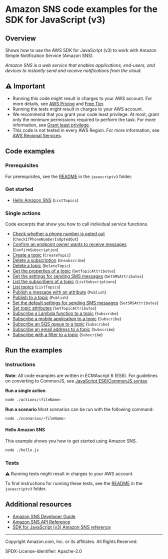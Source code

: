 # Amazon SNS code examples for the SDK for JavaScript (v3)

## Overview

Shows how to use the AWS SDK for JavaScript (v3) to work with Amazon Simple Notification Service (Amazon SNS).

<!--custom.overview.start-->
<!--custom.overview.end-->

_Amazon SNS is a web service that enables applications, end-users, and devices to instantly send and receive notifications from the cloud._

## ⚠ Important

* Running this code might result in charges to your AWS account. For more details, see [AWS Pricing](https://aws.amazon.com/pricing/) and [Free Tier](https://aws.amazon.com/free/).
* Running the tests might result in charges to your AWS account.
* We recommend that you grant your code least privilege. At most, grant only the minimum permissions required to perform the task. For more information, see [Grant least privilege](https://docs.aws.amazon.com/IAM/latest/UserGuide/best-practices.html#grant-least-privilege).
* This code is not tested in every AWS Region. For more information, see [AWS Regional Services](https://aws.amazon.com/about-aws/global-infrastructure/regional-product-services).

<!--custom.important.start-->
<!--custom.important.end-->

## Code examples

### Prerequisites

For prerequisites, see the [README](../../README.md#Prerequisites) in the `javascriptv3` folder.


<!--custom.prerequisites.start-->
<!--custom.prerequisites.end-->

### Get started

- [Hello Amazon SNS](hello.js#L6) (`ListTopics`)


### Single actions

Code excerpts that show you how to call individual service functions.

- [Check whether a phone number is opted out](libs/snsClient.js#L4) (`CheckIfPhoneNumberIsOptedOut`)
- [Confirm an endpoint owner wants to receive messages](libs/snsClient.js#L4) (`ConfirmSubscription`)
- [Create a topic](libs/snsClient.js#L4) (`CreateTopic`)
- [Delete a subscription](libs/snsClient.js#L4) (`Unsubscribe`)
- [Delete a topic](libs/snsClient.js#L4) (`DeleteTopic`)
- [Get the properties of a topic](libs/snsClient.js#L4) (`GetTopicAttributes`)
- [Get the settings for sending SMS messages](libs/snsClient.js#L4) (`GetSMSAttributes`)
- [List the subscribers of a topic](libs/snsClient.js#L4) (`ListSubscriptions`)
- [List topics](libs/snsClient.js#L4) (`ListTopics`)
- [Publish a message with an attribute](../cross-services/wkflw-topics-queues/TopicsQueuesWkflw.js#L267) (`Publish`)
- [Publish to a topic](libs/snsClient.js#L4) (`Publish`)
- [Set the default settings for sending SMS messages](libs/snsClient.js#L4) (`SetSMSAttributes`)
- [Set topic attributes](libs/snsClient.js#L4) (`SetTopicAttributes`)
- [Subscribe a Lambda function to a topic](libs/snsClient.js#L4) (`Subscribe`)
- [Subscribe a mobile application to a topic](libs/snsClient.js#L4) (`Subscribe`)
- [Subscribe an SQS queue to a topic](actions/subscribe-queue.js#L6) (`Subscribe`)
- [Subscribe an email address to a topic](libs/snsClient.js#L4) (`Subscribe`)
- [Subscribe with a filter to a topic](actions/subscribe-queue-filtered.js#L6) (`Subscribe`)


<!--custom.examples.start-->
<!--custom.examples.end-->

## Run the examples

### Instructions

**Note**: All code examples are written in ECMAscript 6 (ES6). For guidelines on converting to CommonJS, see
[JavaScript ES6/CommonJS syntax](https://docs.aws.amazon.com/sdk-for-javascript/v3/developer-guide/sdk-examples-javascript-syntax.html).

**Run a single action**

```bash
node ./actions/<fileName>
```

**Run a scenario**
Most scenarios can be run with the following command:
```bash
node ./scenarios/<fileName>
```

<!--custom.instructions.start-->
<!--custom.instructions.end-->

#### Hello Amazon SNS

This example shows you how to get started using Amazon SNS.

```bash
node ./hello.js
```


### Tests

⚠ Running tests might result in charges to your AWS account.


To find instructions for running these tests, see the [README](../../README.md#Tests)
in the `javascriptv3` folder.



<!--custom.tests.start-->
<!--custom.tests.end-->

## Additional resources

- [Amazon SNS Developer Guide](https://docs.aws.amazon.com/sns/latest/dg/welcome.html)
- [Amazon SNS API Reference](https://docs.aws.amazon.com/sns/latest/api/welcome.html)
- [SDK for JavaScript (v3) Amazon SNS reference](https://docs.aws.amazon.com/AWSJavaScriptSDK/v3/latest/client/sns)

<!--custom.resources.start-->
<!--custom.resources.end-->

---

Copyright Amazon.com, Inc. or its affiliates. All Rights Reserved.

SPDX-License-Identifier: Apache-2.0